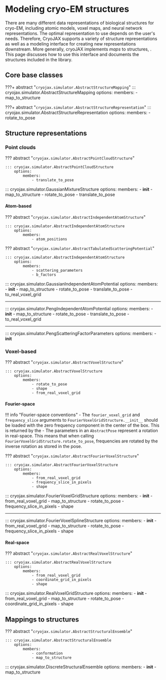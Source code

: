 # Modeling cryo-EM structures

There are many different data representations of biological structures for cryo-EM, including atomic models, voxel maps, and neural network representations. The optimal representation to use depends on the user's needs. Therefore, CryoJAX supports a variety of structure representations as well as a modeling interface for creating new representations downstream. More generally, cryoJAX implements *maps* to structures, . This page discusses how to use this interface and documents the structures included in the library.

## Core base classes

???+ abstract "`cryojax.simulator.AbstractStructureMapping`"
    ::: cryojax.simulator.AbstractStructureMapping
        options:
            members:
                - map_to_structure


???+ abstract "`cryojax.simulator.AbstractStructureRepresentation`"
    ::: cryojax.simulator.AbstractStructureRepresentation
        options:
            members:
                - rotate_to_pose

## Structure representations

### Point clouds

??? abstract "`cryojax.simulator.AbstractPointCloudStructure`"

    ::: cryojax.simulator.AbstractPointCloudStructure
        options:
            members:
                - translate_to_pose

::: cryojax.simulator.GaussianMixtureStructure
    options:
        members:
            - __init__
            - map_to_structure
            - rotate_to_pose
            - translate_to_pose

#### Atom-based

??? abstract "`cryojax.simulator.AbstractIndependentAtomStructure`"

    ::: cryojax.simulator.AbstractIndependentAtomStructure
        options:
            members:
                - atom_positions

??? abstract "`cryojax.simulator.AbstractTabulatedScatteringPotential`"

    ::: cryojax.simulator.AbstractIndependentAtomStructure
        options:
            members:
                - scattering_parameters
                - b_factors

::: cryojax.simulator.GaussianIndependentAtomPotential
        options:
            members:
                - __init__
                - map_to_structure
                - rotate_to_pose
                - translate_to_pose
                - to_real_voxel_grid

---

::: cryojax.simulator.PengIndependentAtomPotential
        options:
            members:
                - __init__
                - map_to_structure
                - rotate_to_pose
                - translate_to_pose
                - to_real_voxel_grid

---

::: cryojax.simulator.PengScatteringFactorParameters
        options:
            members:
                - __init__


### Voxel-based

??? abstract "`cryojax.simulator.AbstractVoxelStructure`"

    ::: cryojax.simulator.AbstractVoxelStructure
        options:
            members:
                - rotate_to_pose
                - shape
                - from_real_voxel_grid


#### Fourier-space

!!! info "Fourier-space conventions"
    - The `fourier_voxel_grid` and `frequency_slice` arguments to
    `FourierVoxelGridStructure.__init__` should be loaded with the zero frequency
    component in the center of the box. This is returned by the
    - The parameters in an `AbstractPose` represent a rotation in real-space. This means that when calling `FourierVoxelGridStructure.rotate_to_pose`,
    frequencies are rotated by the inverse rotation as stored in the pose.

??? abstract "`cryojax.simulator.AbstractFourierVoxelStructure`"

    ::: cryojax.simulator.AbstractFourierVoxelStructure
        options:
            members:
                - from_real_voxel_grid
                - frequency_slice_in_pixels
                - shape

::: cryojax.simulator.FourierVoxelGridStructure
        options:
            members:
                - __init__
                - from_real_voxel_grid
                - map_to_structure
                - rotate_to_pose
                - frequency_slice_in_pixels
                - shape

---

::: cryojax.simulator.FourierVoxelSplineStructure
        options:
            members:
                - __init__
                - from_real_voxel_grid
                - map_to_structure
                - rotate_to_pose
                - frequency_slice_in_pixels
                - shape


#### Real-space

??? abstract "`cryojax.simulator.AbstractRealVoxelStructure`"

    ::: cryojax.simulator.AbstractRealVoxelStructure
        options:
            members:
                - from_real_voxel_grid
                - coordinate_grid_in_pixels
                - shape


::: cryojax.simulator.RealVoxelGridStructure
        options:
            members:
                - __init__
                - from_real_voxel_grid
                - map_to_structure
                - rotate_to_pose
                - coordinate_grid_in_pixels
                - shape


## Mappings to structures

??? abstract "`cryojax.simulator.AbstractStructuralEnsemble`"

    ::: cryojax.simulator.AbstractStructuralEnsemble
        options:
            members:
                - conformation
                - map_to_structure

::: cryojax.simulator.DiscreteStructuralEnsemble
        options:
            members:
                - __init__
                - map_to_structure

